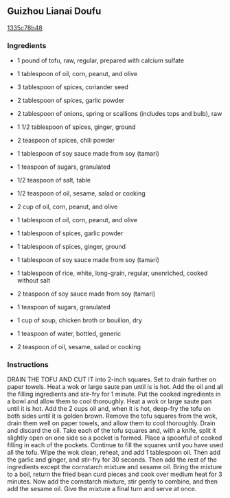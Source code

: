 ## Guizhou Lianai Doufu

[1335c78b48](https://recipeland.com/recipe/v/guizhou-lianai-doufu-45558)

### Ingredients

 - 1 pound of tofu, raw, regular, prepared with calcium sulfate

 - 1 tablespoon of oil, corn, peanut, and olive

 - 3 tablespoon of spices, coriander seed

 - 2 tablespoon of spices, garlic powder

 - 2 tablespoon of onions, spring or scallions (includes tops and bulb), raw

 - 1 1/2 tablespoon of spices, ginger, ground

 - 2 teaspoon of spices, chili powder

 - 1 tablespoon of soy sauce made from soy (tamari)

 - 1 teaspoon of sugars, granulated

 - 1/2 teaspoon of salt, table

 - 1/2 teaspoon of oil, sesame, salad or cooking

 - 2 cup of oil, corn, peanut, and olive

 - 1 tablespoon of oil, corn, peanut, and olive

 - 1 tablespoon of spices, garlic powder

 - 1 tablespoon of spices, ginger, ground

 - 1 tablespoon of soy sauce made from soy (tamari)

 - 1 tablespoon of rice, white, long-grain, regular, unenriched, cooked without salt

 - 2 teaspoon of soy sauce made from soy (tamari)

 - 1 teaspoon of sugars, granulated

 - 1 cup of soup, chicken broth or bouillon, dry

 - 1 teaspoon of water, bottled, generic

 - 2 teaspoon of oil, sesame, salad or cooking

### Instructions

DRAIN THE TOFU AND CUT IT into 2-inch squares. Set to drain further on paper towels. Heat a wok or large saute pan until is is hot. Add the oil and all the filling ingredients and stir-fry for 1 minute. Put the cooked ingredients in a bowl and allow them to cool thoroughly. Heat a wok or large saute pan until it is hot. Add the 2 cups oil and, when it is hot, deep-fry the tofu on both sides until it is golden brown. Remove the tofu squares from the wok, drain them well on paper towels, and allow them to cool thoroughly. Drain and discard the oil. Take each of the tofu squares and, with a knife, split it slightly open on one side so a pocket is formed. Place a spoonful of cooked filling in each of the pockets. Continue to fill the squares until you have used all the tofu. Wipe the wok clean, reheat, and add 1 tablespoon oil. Then add the garlic and ginger, and stir-fry for 30 seconds. Then add the rest of the ingredients except the cornstarch mixture and sesame oil. Bring the mixture to a boil, return the fried bean curd pieces and cook over medium heat for 3 minutes. Now add the cornstarch mixture, stir gently to combine, and then add the sesame oil. Give the mixture a final turn and serve at once.
